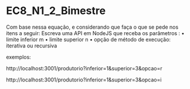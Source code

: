 # EC8_N1_2_Bimestre

Com base nessa equação, e considerando que faça o
que se pede nos itens a seguir:
Escreva uma API em NodeJS que receba os parâmetros :
• limite inferior m
• limite superior n
• opção de método de execução: iterativa ou recursiva

exemplos:

http://localhost:3001/produtorio?inferior=1&superior=3&opcao=r

http://localhost:3001/produtorio?inferior=1&superior=3&opcao=i


